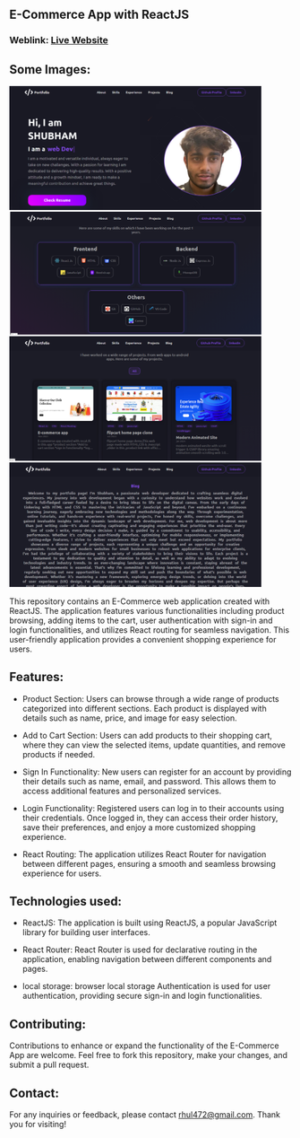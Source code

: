 ## E-Commerce App with ReactJS
### Weblink: [Live Website](https://shubham321-ux.github.io/E-commerce/)

## Some Images:
 <img width="450px;" src="https://github.com/shubham321-ux/Portfolio/blob/main/portfolio%201.png?raw=true"/>
<img width="450px;" src="https://github.com/shubham321-ux/Portfolio/blob/main/portfolio%202.png?raw=true"/>
<img width="450px;" src="https://github.com/shubham321-ux/Portfolio/blob/main/portfolio%203.png?raw=true"/>
<img width="450px;" src="https://github.com/shubham321-ux/Portfolio/blob/main/portfolio%204.png?raw=true"/>


This repository contains an E-Commerce web application created with ReactJS. The application features various functionalities including product browsing, adding items to the cart, user authentication with sign-in and login functionalities, and utilizes React routing for seamless navigation. This user-friendly application provides a convenient shopping experience for users.

## Features:

- Product Section: Users can browse through a wide range of products categorized into different sections. Each product is displayed with details such as name, price, and image for easy selection.

- Add to Cart Section: Users can add products to their shopping cart, where they can view the selected items, update quantities, and remove products if needed.

- Sign In Functionality: New users can register for an account by providing their details such as name, email, and password. This allows them to access additional features and personalized services.

- Login Functionality: Registered users can log in to their accounts using their credentials. Once logged in, they can access their order history, save their preferences, and enjoy a more customized shopping experience.

- React Routing: The application utilizes React Router for navigation between different pages, ensuring a smooth and seamless browsing experience for users.

## Technologies used:

- ReactJS: The application is built using ReactJS, a popular JavaScript library for building user interfaces.

- React Router: React Router is used for declarative routing in the application, enabling navigation between different components and pages.

- local storage: browser local storage  Authentication is used for user authentication, providing secure sign-in and login functionalities.


 ## Contributing:

Contributions to enhance or expand the functionality of the E-Commerce App are welcome. Feel free to fork this repository, make your changes, and submit a pull request.

## Contact:

For any inquiries or feedback, please contact rhul472@gmail.com. Thank you for visiting!
